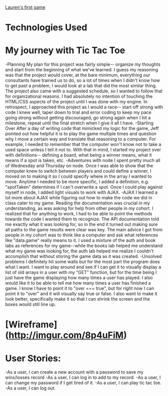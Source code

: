 [Lauren's first game](https://laurpaik.github.io/tic-tac-toe/)

# Technologies Used

# My journey with Tic Tac Toe
-Planning
  My plan for this project was fairly simple-- organize my thoughts and start from the beginning of what we've learned. I guess my reasoning was that the project would cover, at the bare minimum, everything our consultants have trained us to do, so a lot of times when I didn't know how to get past a problem, I would look at a lab that did the most similar thing. The project also came with a suggested schedule, so I wanted to follow that for organizational reasons. I had absolutely no intention of touching the HTML/CSS aspects of the project until I was done with my engine. In retrospect, I approached this project as I would a race-- start off strong with code I knew well, taper down to trial and error coding to keep my pace going strong without getting discouraged, go strong again when I hit a milestone, repeat until the final stretch when I give it all I have.
-Starting Over
  After a day of writing code that mimicked my logic for the game, Jeff pointed out how helpful it is to play the game multiple times and question why I move a certain way and translate that reasoning to a computer. For example, I needed to remember that the computer won't know not to take a used space unless I tell it not to. With that in mind, I started my project over with definitions-- defining a board, what being a winner means, what it means if a spot is taken, etc.
-Adventures with node
  I spent pretty much all of Wednesday and Thursday on node. Once I was able to show that the computer knew to switch between players and could define a winner, I moved on to making it so I could specify where in the array I wanted to move. Anytime I needed to be more specific, I added a definition, e.g. "spotTaken" determines if I can't overwrite a spot. Once I could play against myself in node, I added light visuals to work with AJAX.
-AJAX
  I learned a lot more about AJAX while figuring out how to make the code we did in class cater to my game. Reading the documentation was crucial in my understanding, as was asking for help from other people in my cohort. I realized that for anything to work, I had to be able to point the methods towards the code I wanted them to recognize. The API documentation told me exactly what it was looking for, so in the end it turned out making sure all paths to the game results were clear was key. The main advice I got from people in my cohort was to think like a computer and ask what references like "data.game" really means to it. I used a mixture of the auth and book labs as references for my game--while the books lab helped me understand what my game was looking for, the auth lab helped me realize I couldn't accomplish that without storing the game data as it was created.
-Unsolved problems
  I definitely hit some walls but for the most part the program does what I want. I want to play around and see if I can get it to visually display a list of old arrays in a user with my "GET" function, but for the time being I just have the game displaying how many times a user has played. I also would like it to be able to tell me how many times a user has finished a game. I know I have to point it to "over === true", but for right now I can point it to "over" and it will visually say true or false. I also want to make it look better, specifically make it so that I can shrink the screen and the boxes would still line up.

# [Wireframe] (http://imgur.com/8p4uFiM)
# User Stories:
-As a user, I can create a new account with a password to save my wins/losses record
-As a user, I can log in to add to my record.
-As a user, I can change my password if I get tired of it.
-As a user, I can play tic tac toe.
-As a user, I can log out.
